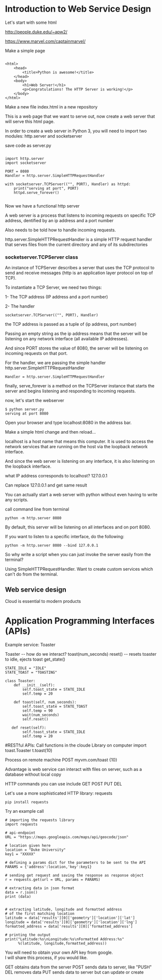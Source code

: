 # Introduction to Web Service Design

Let's start with some html

http://people.duke.edu/~apw2/

https://www.marvel.com/captainmarvel/

Make a simple page

```

<html>
    <head>
        <title>Python is awesome!</title>
    </head>
    <body>
        <h1>Web Server!</h1>
        <p>Congratulations! The HTTP Server is working!</p>
    </body>
</html>

```

Make a new file index.html in a new repository

This is a web page that we want to serve out, now create a web server that will serve this html page.

In order to create a web server in Python 3, you will need to import two modules: http.server and socketserver

save code as server.py

```

import http.server
import socketserver

PORT = 8080
Handler = http.server.SimpleHTTPRequestHandler

with socketserver.TCPServer(("", PORT), Handler) as httpd:
    print("serving at port", PORT)
    httpd.serve_forever()
    
```

Now we have a functional http server

A web server is a process that listens to incoming requests on specific TCP address, dentified by an ip address and a port number

Also needs to be told how to handle incoming requests.

http.server.SimpleHTTPRequestHandler is a simple HTTP request handler that serves files from the current directory and any of its subdirectories

### socketserver.TCPServer class

An instance of TCPServer describes a server that uses the TCP protocol to send and receive messages (http is an application layer protocol on top of TCP).

To instantiate a TCP Server, we need two things:

1- The TCP address (IP address and a port number)

2- The handler

```
socketserver.TCPServer(("", PORT), Handler)
```

the TCP address is passed as a tuple of (ip address, port number)

Passing an empty string as the ip address means that the server will be listening on any network interface (all available IP addresses).

And since PORT stores the value of 8080,  the server will be listening on incoming requests on that port.

For the handler, we are passing the simple handler http.server.SimpleHTTPRequestHandler

```
Handler = http.server.SimpleHTTPRequestHandler
```

finally, serve_forever is a method on the TCPServer instance that starts the server and begins listening and responding to incoming requests.

now, let's start the webserver

```
$ python server.py
serving at port 8080
```

Open your browser and type localhost:8080 in the address bar.

Make a simple html change and then reload...

localhost is a host name that means this computer. It is used to access the network services that are running on the host via the loopback network interface.

And since the web server is listening on any interface, it is also listening on the loopback interface.

what IP address corresponds to localhost? 127.0.0.1

Can replace 127.0.0.1 and get same result

You can actually start a web server with python without even having to write any scripts.

call command line from terminal 

```
python -m http.server 8080
```

By default, this server will be listening on all interfaces and on port 8080.

If you want to listen to a specific interface, do the following:

```
python -m http.server 8080 --bind 127.0.0.1
```

So why write a script when you can just invoke the server easily from the terminal?

Using SimpleHTTPRequestHandler. Want to create custom services which can't do from the terminal.


## Web service design

Cloud is essential to modern products

# Application Programming Interfaces (APIs)

Example service: Toaster


Toaster -- how do we interact?
toast(num_seconds)
reset() -- resets toaster to idle, ejects toast
get_state()

```
STATE_IDLE = "IDLE"
STATE_TOAST = "TOASTING"
    
class Toaster:
    def __init__(self):
        self.toast_state = STATE_IDLE
        self.temp = 20

    def toast(self, num_seconds):
        self.toast_state = STATE_TOAST
        self.temp = 90
        wait(num_seconds)
        self.reset()
        
   def reset(self):
        self.toast_state = STATE_IDLE
        self.temp = 20
```

#RESTful APIs:  Call functions in the cloude
Library on computer
    import toast.Toaster
    t.toast(10)
    
Process on remote machine
    POST myvm.com/toast {10}
    
Advantage is web service can interact with files on server, such as a database without local copy

HTTP commands you can use include GET POST PUT DEL

Let's use a more sophisticated HTTP library: requests

```
pip install requests
```

Try an example call

```
# importing the requests library 
import requests 
  
# api-endpoint 
URL = "https://maps.googleapis.com/maps/api/geocode/json"
  
# location given here 
location = "Duke University"
key1 = "XXXXX"

# defining a params dict for the parameters to be sent to the API 
PARAMS = {'address':location,'key':key1} 
  
# sending get request and saving the response as response object 
r = requests.get(url = URL, params = PARAMS) 
  
# extracting data in json format 
data = r.json()
print (data)
  
  
# extracting latitude, longitude and formatted address  
# of the first matching location 
latitude = data['results'][0]['geometry']['location']['lat'] 
longitude = data['results'][0]['geometry']['location']['lng'] 
formatted_address = data['results'][0]['formatted_address'] 
  
# printing the output 
print("Latitude:%s\nLongitude:%s\nFormatted Address:%s"
      %(latitude, longitude,formatted_address)) 
```

You will need to obtain your own API key from google.  
I will share this process, if you would like.

GET obtains data from the server
POST sends data to server, like "PUSH"
DEL removes data
PUT sends data to server but can update or create



